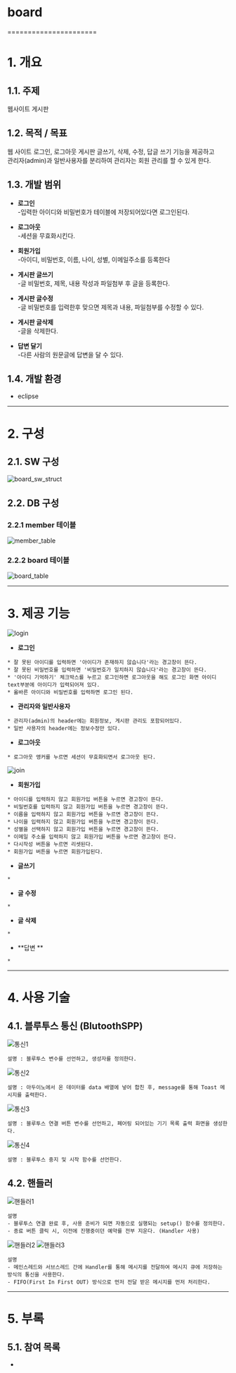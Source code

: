 # board
======================

# 1. 개요
## 1.1. 주제
웹사이트 게시판

## 1.2. 목적 / 목표
웹 사이트 로그인, 로그아웃 게시판 글쓰기, 삭제, 수정, 답글 쓰기 기능을 제공하고<br>
관리자(admin)과 일반사용자를 분리하여 관리자는 회원 관리를 할 수 있게 한다.

## 1.3. 개발 범위
*  **로그인**<br>
-입력한 아이디와 비밀번호가 테이블에 저장되어있다면 로그인된다.<br>

*  **로그아웃**<br>
-세션을 무효화시킨다.

*  **회원가입**<br>
-아이디, 비밀번호, 이름, 나이, 성별, 이메일주소를 등록한다<br>

*  **게시판 글쓰기**<br>
-글 비밀번호, 제목, 내용 작성과 파일첨부 후 글을 등록한다.<br>

*  **게시판 글수정**<br>
-글 비밀번호를 입력한후 맞으면 제목과 내용, 파일첨부를 수정할 수 있다.<br>

*  **게시판 글삭제**<br>
-글을 삭제한다.<br>

*  **답변 달기**<br>
-다른 사람의 원문글에 답변을 달 수 있다.<br>

## 1.4. 개발 환경
* eclipse

****
# 2. 구성

## 2.1. SW 구성
![board_sw_struct](https://user-images.githubusercontent.com/52684942/97268033-97f7ca00-186e-11eb-9b4b-00a4162d9dcb.PNG)<br>

## 2.2. DB 구성
### 2.2.1 member 테이블
![member_table](https://user-images.githubusercontent.com/52684942/97269923-a1cefc80-1871-11eb-9079-4166b3465b87.PNG)
<br>

### 2.2.2 board 테이블
![board_table](https://user-images.githubusercontent.com/52684942/97269948-aabfce00-1871-11eb-896b-bd89b33cc8a6.PNG)<br>


****
# 3. 제공 기능
![login](https://user-images.githubusercontent.com/52684942/97276574-b95eb300-187a-11eb-855d-b373509d8505.PNG)

* **로그인**
```
* 잘 못된 아이디를 입력하면 '아이디가 존재하지 않습니다'라는 경고창이 뜬다.
* 잘 못된 비밀번호를 입력하면 '비밀번호가 일치하지 않습니다'라는 경고창이 뜬다.
* '아이디 기억하기' 체크박스를 누르고 로그인하면 로그아웃을 해도 로그인 화면 아이디 text부분에 아이디가 입력되어져 있다.
* 옳바른 아이디와 비밀번호를 입력하면 로그인 된다.
```
* **관리자와 일반사용자**
```
* 관리자(admin)의 header에는 회원정보, 게시판 관리도 포함되어있다.
* 일반 사용자의 header에는 정보수정만 있다.
```

* **로그아웃**
```
* 로그아웃 앵커를 누르면 세션이 무효화되면서 로그아웃 된다.
```
![join](https://user-images.githubusercontent.com/52684942/97276599-c2e81b00-187a-11eb-9483-e53027b53f95.PNG)<br>

* **회원가입**
```
* 아이디를 입력하지 않고 회원가입 버튼을 누르면 경고창이 뜬다.
* 비밀번호를 입력하지 않고 회원가입 버튼을 누르면 경고창이 뜬다.
* 이름을 입력하지 않고 회원가입 버튼을 누르면 경고창이 뜬다.
* 나이을 입력하지 않고 회원가입 버튼을 누르면 경고창이 뜬다.
* 성별을 선택하지 않고 회원가입 버튼을 누르면 경고창이 뜬다.
* 이메일 주소를 입력하지 않고 회원가입 버튼을 누르면 경고창이 뜬다.
* 다시작성 버튼을 누르면 리셋된다.
* 회원가입 버튼을 누르면 회원가입된다.
```

* **글쓰기**
```
* 
```

* **글 수정**
```
* 
```

* **글 삭제**
```
* 
```

* **답변 **
```
* 
```
****
# 4. 사용 기술
## 4.1. 블루투스 통신 (BlutoothSPP)
![통신1](https://github.com/Jeongwonseok/Portfolio_JWS/blob/master/image/smart/통신1.png)
```
설명 : 블루투스 변수를 선언하고, 생성자를 정의한다.
```
![통신2](https://github.com/Jeongwonseok/Portfolio_JWS/blob/master/image/smart/통신2.png)
```
설명 : 아두이노에서 온 데이터를 data 배열에 넣어 합친 후, message를 통해 Toast 메시지를 출력한다.
```
![통신3](https://github.com/Jeongwonseok/Portfolio_JWS/blob/master/image/smart/통신3.png)
```
설명 : 블루투스 연결 버튼 변수를 선언하고, 페어링 되어있는 기기 목록 출력 화면을 생성한다.
```
![통신4](https://github.com/Jeongwonseok/Portfolio_JWS/blob/master/image/smart/통신4.png)
```
설명 : 블루투스 중지 및 시작 함수를 선언한다.
```

## 4.2. 핸들러
![핸들러1](https://github.com/Jeongwonseok/Portfolio_JWS/blob/master/image/smart/핸들러1.png)
```
설명
- 블루투스 연결 완료 후, 사용 준비가 되면 자동으로 실행되는 setup() 함수를 정의한다.
- 종료 버튼 클릭 시, 이전에 진행중이던 예약를 전부 지운다. (Handler 사용)
```
![핸들러2](https://github.com/Jeongwonseok/Portfolio_JWS/blob/master/image/smart/핸들러2.png)
![핸들러3](https://github.com/Jeongwonseok/Portfolio_JWS/blob/master/image/smart/핸들러3.png)
```
설명
- 메인스레드와 서브스레드 간에 Handler를 통해 메시지를 전달하여 메시지 큐에 저장하는 방식의 통신을 사용한다.
- FIFO(First In First OUT) 방식으로 먼저 전달 받은 메시지를 먼저 처리한다.
```

****
# 5. 부록
## 5.1. 참여 목록
* 
    
    
 
